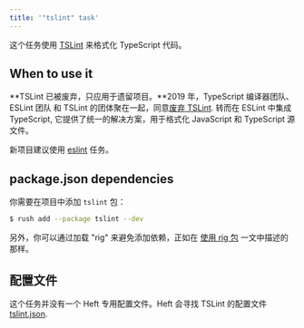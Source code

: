 ```yaml
---
title: '"tslint" task'
---
```


这个任务使用 [TSLint](https://palantir.github.io/tslint/) 来格式化 TypeScript 代码。

## When to use it

**TSLint 已被废弃，只应用于遗留项目。**2019 年，TypeScript 编译器团队、ESLint 团队 和 TSLint 的团体聚在一起，同意[废弃 TSLint](https://medium.com/palantir/tslint-in-2019-1a144c2317a9). 转而在 ESLint 中集成 TypeScript, 它提供了统一的解决方案，用于格式化 JavaScript 和 TypeScript 源文件。

新项目建议使用 [eslint](../heft_tasks/eslint.md) 任务。

## package.json dependencies

你需要在项目中添加 `tslint` 包：

```bash
$ rush add --package tslint --dev
```

另外，你可以通过加载 "rig" 来避免添加依赖，正如在 [使用 rig 包](../heft/rig_packages.md) 一文中描述的那样。

## 配置文件

这个任务并没有一个 Heft 专用配置文件。Heft 会寻找 TSLint 的配置文件 [tslint.json](https://palantir.github.io/tslint/usage/configuration/).
